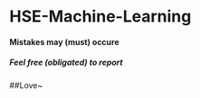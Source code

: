 # HSE-Machine-Learning
#### Mistakes may (must) occure
##### Feel free (obligated) to report
##Love~

